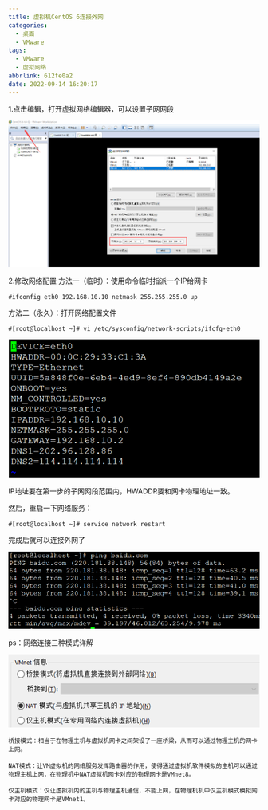 ```yaml
---
title: 虚拟机CentOS 6连接外网
categories:
  - 桌面
  - VMware
tags:
  - VMware
  - 虚拟网络
abbrlink: 612fe0a2
date: 2022-09-14 16:20:17
---
```


1.点击编辑，打开虚拟网络编辑器，可以设置子网网段

<!--more-->

![](虚拟机CentOS-6连接外网/image-20220914162309874.png)

2.修改网络配置
方法一（临时）：使用命令临时指派一个IP给网卡

```
#ifconfig eth0 192.168.10.10 netmask 255.255.255.0 up
```

方法二（永久）：打开网络配置文件

```
#[root@localhost ~]# vi /etc/sysconfig/network-scripts/ifcfg-eth0
```

![](虚拟机CentOS-6连接外网/image-20220914162338644.png)

IP地址要在第一步的子网网段范围内，HWADDR要和网卡物理地址一致。

然后，重启一下网络服务：

```
#[root@localhost ~]# service network restart
```

完成后就可以连接外网了

![](虚拟机CentOS-6连接外网/image-20220914162406245.png)

ps：网络连接三种模式详解

![](虚拟机CentOS-6连接外网/image-20220914162422294.png)

```
桥接模式：相当于在物理主机与虚拟机网卡之间架设了一座桥梁，从而可以通过物理主机的网卡上网。

NAT模式：让VM虚拟机的网络服务发挥路由器的作用，使得通过虚拟机软件模拟的主机可以通过物理主机上网，在物理机中NAT虚拟机网卡对应的物理网卡是VMnet8。

仅主机模式：仅让虚拟机内的主机与物理主机通信，不能上网，在物理机机中仅主机模式模拟网卡对应的物理网卡是VMnet1。
```

